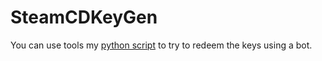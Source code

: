 # SteamCDKeyGen

You can use tools my [python script](https://github.com/Jasper1467/SteamCDKeyRedeemBot) to try to redeem the keys using a bot.
